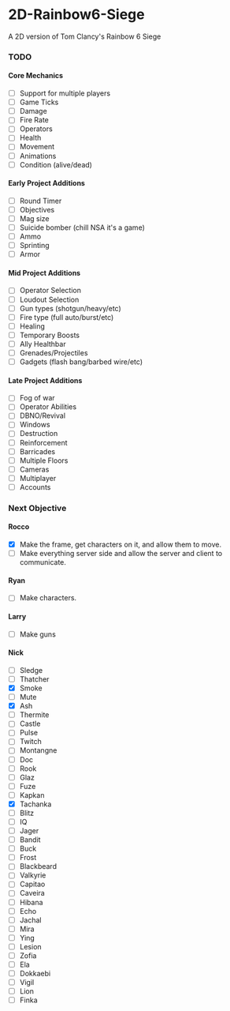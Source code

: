 # 2D-Rainbow6-Siege
A 2D version of Tom Clancy's Rainbow 6 Siege

### TODO
#### Core Mechanics
- [ ] Support for multiple players
- [ ] Game Ticks
- [ ] Damage
- [ ] Fire Rate
- [ ] Operators
- [ ] Health
- [ ] Movement
- [ ] Animations
- [ ] Condition (alive/dead)
#### Early Project Additions
- [ ] Round Timer
- [ ] Objectives
- [ ] Mag size
- [ ] Suicide bomber (chill NSA it's a game)
- [ ] Ammo
- [ ] Sprinting
- [ ] Armor
#### Mid Project Additions
- [ ] Operator Selection
- [ ] Loudout Selection
- [ ] Gun types (shotgun/heavy/etc)
- [ ] Fire type (full auto/burst/etc)
- [ ] Healing
- [ ] Temporary Boosts
- [ ] Ally Healthbar
- [ ] Grenades/Projectiles
- [ ] Gadgets (flash bang/barbed wire/etc)
#### Late Project Additions
- [ ] Fog of war
- [ ] Operator Abilities
- [ ] DBNO/Revival
- [ ] Windows
- [ ] Destruction
- [ ] Reinforcement
- [ ] Barricades
- [ ] Multiple Floors
- [ ] Cameras
- [ ] Multiplayer
- [ ] Accounts

### Next Objective
#### Rocco
- [X] Make the frame, get characters on it, and allow them to move.
- [ ] Make everything server side and allow the server and client to communicate.
#### Ryan
- [ ] Make characters.
#### Larry
- [ ] Make guns
#### Nick
- [ ] Sledge
- [ ] Thatcher
- [X] Smoke
- [ ] Mute
- [X] Ash
- [ ] Thermite
- [ ] Castle
- [ ] Pulse
- [ ] Twitch
- [ ] Montangne
- [ ] Doc
- [ ] Rook
- [ ] Glaz
- [ ] Fuze
- [ ] Kapkan
- [X] Tachanka
- [ ] Blitz
- [ ] IQ
- [ ] Jager
- [ ] Bandit
- [ ] Buck
- [ ] Frost
- [ ] Blackbeard
- [ ] Valkyrie
- [ ] Capitao
- [ ] Caveira
- [ ] Hibana
- [ ] Echo
- [ ] Jachal
- [ ] Mira
- [ ] Ying
- [ ] Lesion
- [ ] Zofia
- [ ] Ela
- [ ] Dokkaebi
- [ ] Vigil
- [ ] Lion
- [ ] Finka
